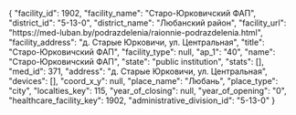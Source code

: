 {
    "facility_id": 1902,
    "facility_name": "Старо-Юрковичский ФАП",
    "district_id": "5-13-0",
    "district_name": "Любанский район",
    "facility_url": "https:\/\/med-luban.by\/podrazdelenia\/raionnie-podrazdelenia.html",
    "facility_address": "д. Старые Юрковичи, ул. Центральная",
    "title": "Старо-Юрковичский ФАП",
    "facility_type": null,
    "ap_1": "40",
    "name": "Старо-Юрковичский ФАП",
    "state": "public institution",
    "stats": [],
    "med_id": 371,
    "address": "д. Старые Юрковичи, ул. Центральная",
    "devices": [],
    "coord_x_y": null,
    "place_name": "Любань",
    "place_type": "city",
    "localties_key": 115,
    "year_of_closing": null,
    "year_of_opening": "0",
    "healthcare_facility_key": 1902,
    "administrative_division_id": "5-13-0"
}